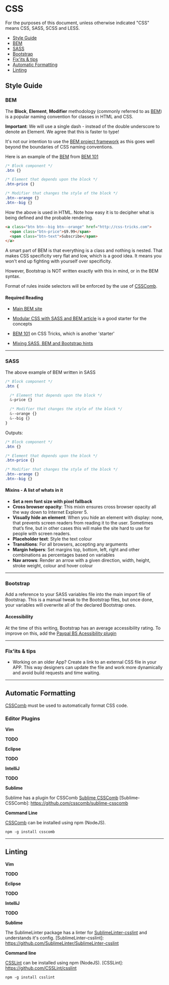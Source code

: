 # CSS

For the purposes of this document, unless otherwise indicated "CSS" means CSS, SASS, SCSS and LESS.

 - [Style Guide](#style-guide)
  - [BEM](#bem)
  - [SASS](#sass)
  - [Bootstrap](#bootstrap)
  - [Fix'its & tips](#fixits--tips)
 - [Automatic Formatting](#automatic-formatting)
 - [Linting](#linting)

## Style Guide

### BEM

[bem-site]: http://getbem.com/
[bem-projects]: https://en.bem.info/

The **Block**, **Element**, **Modifier** methodology (commonly referred to as [BEM](bem-site)) is a popular naming convention for classes in HTML and CSS.

**Important**: We will use a single dash - instead of the double underscore to denote an Element. We agree that this is faster to type!

It's not our intention to use the [BEM project framework](bem-projects) as this goes well beyond the boundaries of CSS naming conventions.

Here is an example of the [BEM](bem-site) from [BEM 101](bem-101)

```CSS
/* Block component */
.btn {}

/* Element that depends upon the block */ 
.btn-price {}

/* Modifier that changes the style of the block */
.btn--orange {} 
.btn--big {}
```

How the above is used in HTML. Note how easy it is to decipher what is being defined and the probable rendering.

```HTML
<a class="btn btn--big btn--orange" href="http://css-tricks.com">
  <span class="btn-price">$9.99</span>
  <span class="btn-text">Subscribe</span>
</a>
```

A smart part of BEM is that everything is a class and nothing is nested. That makes CSS specificity very flat and low, which is a good idea. It means you won't end up fighting with yourself over specificity.

However, Bootstrap is NOT written exactly with this in mind, or in the BEM syntax. 

Format of rules inside selectors will be enforced by the use of [CSSComb](css-comb).

#### Required Reading

 - [Main BEM site](bem-site)
 
 - [Modular CSS with SASS and BEM article](sass-bem-article) is a good starter for the concepts

[sass-bem-article]: http://mathayward.com/modular-css-with-sass-and-bem/

 - [BEM 101](bem-101) on CSS Tricks, which is another 'starter'
 
[bem-101]: https://css-tricks.com/bem-101/

 - [Mixing SASS, BEM and Bootstrap hints](sass-bem-bs) 

[sass-bem-bs]: http://andersonorui.com/2014/08/08/bootstrap-sass-bem/

- - -

### SASS

The above example of BEM written in SASS

```SASS
/* Block component */
.btn {

  /* Element that depends upon the block */ 
  &-price {}

  /* Modifier that changes the style of the block */
  &--orange {} 
  &--big {}
}
```

Outputs:

```CSS
/* Block component */
.btn {}

/* Element that depends upon the block */ 
.btn-price {}

/* Modifier that changes the style of the block */
.btn--orange {} 
.btn--big {}
```
#### Mixins - A list of whats in it

 - **Set a rem font size with pixel fallback**
 - **Cross browser opacity**: This mixin ensures cross browser opacity all the way down to Internet Explorer 5.
 - **Visually hide an element**: When you hide an element with display: none, that prevents screen readers from reading it to the user. Sometimes that’s fine, but in other cases this will make the site hard to use for people with screen readers.
 - **Placeholder text**: Style the text colour
 - **Transitions**: For all browsers, accepting any arguments
 - **Margin helpers**: Set margins top, bottom, left, right and other combinations as percentages based on variables
 - **Nav arrows**: Render an arrow with a given direction, width, height, stroke weight, colour and hover colour


- - -

### Bootstrap

Add a reference to your SASS variables file into the main import file of Bootstrap. This is a manual tweak to the Bootstrap files, but once done, your variables will overwrite all of the declared Bootstrap ones.  

#### Accessibility

At the time of this writing, Bootstrap has an average accessibility rating. To improve on this, add the [Paypal BS Acessibility plugin](paypal-accessibility-bs)

[paypal-accessibility-bs]: https://github.com/paypal/bootstrap-accessibility-plugin 

- - -

### Fix'its & tips

 - Working on an older App? Create a link to an external CSS file in your APP. This way designers can update the file and work more dynamically and avoid build requests and time waiting. 



- - -

## Automatic Formatting

[CSSComb](css-comb) must be used to automatically format CSS code.

[csscomb]: https://github.com/csscomb/csscomb.js

### Editor Plugins

**Vim**

**TODO**

**Eclipse**

**TODO**

**IntelliJ**

**TODO**

**Sublime**

Sublime has a plugin for CSSComb [Sublime CSSComb](Sublime-CSSComb)
[Sublime-CSSComb]: https://github.com/csscomb/sublime-csscomb

**Command Line**

[CSSComb](CSSComb) can be installed using npm (NodeJS).

[CSSComb]: http://csscomb.com/
```
npm -g install csscomb
```

- - -

## Linting

**Vim**

**TODO**

**Eclipse**

**TODO**

**IntelliJ**

**TODO**

**Sublime**

The SublimeLinter package has a linter for [SublimeLinter-csslint](SublimeLinter-csslint) and understands it's config.
[SublimeLinter-csslint]: https://github.com/SublimeLinter/SublimeLinter-csslint

**Command line**

[CSSLint](CSSLint) can be installed using npm (NodeJS).
[CSSLint]: https://github.com/CSSLint/csslint
```
npm -g install csslint
```
